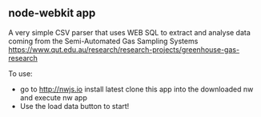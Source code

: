 ## node-webkit app

A very simple CSV parser that uses WEB SQL to extract and analyse data coming from the Semi-Automated Gas Sampling Systems 
https://www.qut.edu.au/research/research-projects/greenhouse-gas-research

To use:
- go to http://nwjs.io install latest clone this app into the downloaded nw and execute nw app
- Use the load data button to start!
